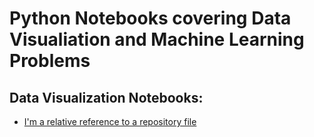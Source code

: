 # Python Notebooks covering Data Visualiation and Machine Learning Problems

## Data Visualization Notebooks:
* [I'm a relative reference to a repository file](../dataviz/Iris_Seaborn.ipynb)
